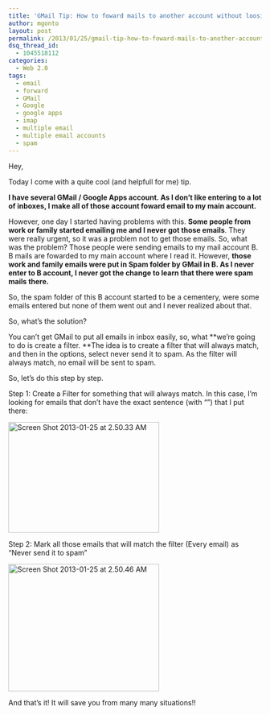 ```yaml
---
title: 'GMail Tip: How to foward mails to another account without loosing mails in the Spam folder'
author: mgonto
layout: post
permalink: /2013/01/25/gmail-tip-how-to-foward-mails-to-another-account-without-loosing-mails-in-the-spam-folder/
dsq_thread_id:
  - 1045518112
categories:
  - Web 2.0
tags:
  - email
  - forward
  - GMail
  - Google
  - google apps
  - imap
  - multiple email
  - multiple email accounts
  - spam
---
```

Hey,

Today I come with a quite cool (and helpfull for me) tip.

**I have several GMail / Google Apps account. As I don&#8217;t like entering to a lot of inboxes, I make all of those account foward email to my main account.**

However, one day I started having problems with this. **Some people from work or family started emailing me and I never got those emails**. They were really urgent, so it was a problem not to get those emails. So, what was the problem? Those people were sending emails to my mail account B. B mails are fowarded to my main account where I read it. However, **those work and family emails were put in Spam folder by GMail in B. As I never enter to B account, I never got the change to learn that there were spam mails there.**

So, the spam folder of this B account started to be a cementery, were some emails entered but none of them went out and I never realized about that.

So, what&#8217;s the solution?

You can&#8217;t get GMail to put all emails in inbox easily, so, what **we&#8217;re going to do is create a filter. **The idea is to create a filter that will always match, and then in the options, select never send it to spam. As the filter will always match, no email will be sent to spam.

So, let&#8217;s do this step by step.

Step 1: Create a Filter for something that will always match. In this case, I&#8217;m looking for emails that don&#8217;t have the exact sentence (with &#8220;&#8221;) that I put there:

<a rel="lightbox" href="http://gon.to/wp-content/uploads/2013/01/Screen-Shot-2013-01-25-at-2.50.33-AM.png" rel="lightbox" title="GMail Tip: How to foward mails to another account without loosing mails in the Spam folder"><img class="aligncenter size-medium wp-image-228" alt="Screen Shot 2013-01-25 at 2.50.33 AM" src="http://gon.to/wp-content/uploads/2013/01/Screen-Shot-2013-01-25-at-2.50.33-AM-300x220.png" width="300" height="220" /></a>

Step 2: Mark all those emails that will match the filter (Every email) as &#8220;Never send it to spam&#8221;

<a href="http://gon.to/wp-content/uploads/2013/01/Screen-Shot-2013-01-25-at-2.50.46-AM.png" rel="lightbox" title="GMail Tip: How to foward mails to another account without loosing mails in the Spam folder" rel="lightbox"><img class="aligncenter size-medium wp-image-227" alt="Screen Shot 2013-01-25 at 2.50.46 AM" src="http://gon.to/wp-content/uploads/2013/01/Screen-Shot-2013-01-25-at-2.50.46-AM-300x253.png" width="300" height="253" /></a>

And that&#8217;s it! It will save you from many many situations!!